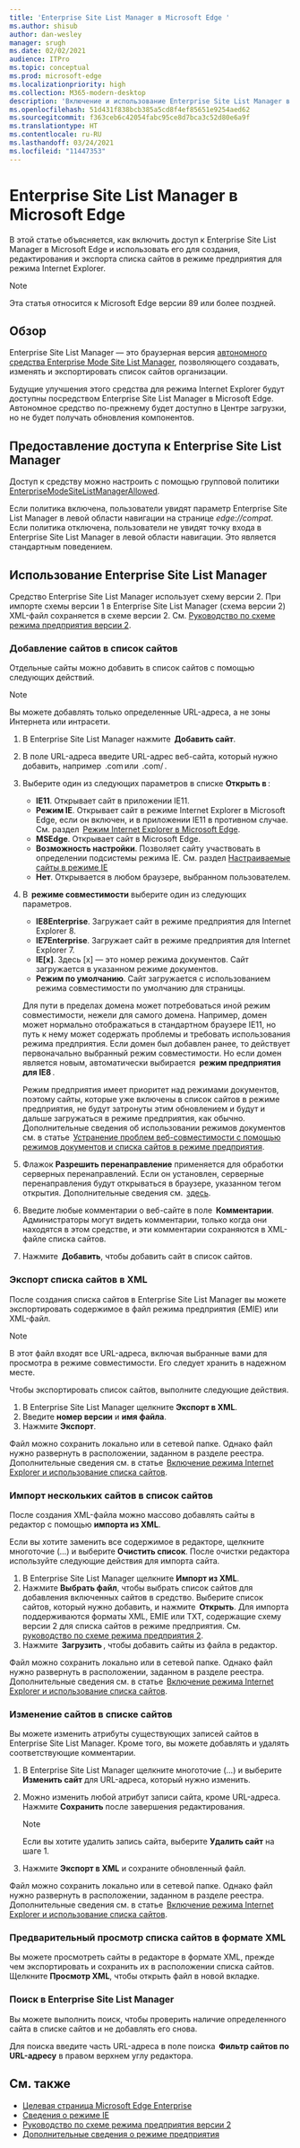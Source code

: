 ```yaml
---
title: 'Enterprise Site List Manager в Microsoft Edge '
ms.author: shisub
author: dan-wesley
manager: srugh
ms.date: 02/02/2021
audience: ITPro
ms.topic: conceptual
ms.prod: microsoft-edge
ms.localizationpriority: high
ms.collection: M365-modern-desktop
description: 'Включение и использование Enterprise Site List Manager в Microsoft Edge '
ms.openlocfilehash: 51d431f838bcb385a5cd8f4ef85651e9254aed62
ms.sourcegitcommit: f363ceb6c42054fabc95ce8d7bca3c52d80e6a9f
ms.translationtype: HT
ms.contentlocale: ru-RU
ms.lasthandoff: 03/24/2021
ms.locfileid: "11447353"
---
```

# <a name="enterprise-site-list-manager-in-microsoft-edge"></a>Enterprise Site List Manager в Microsoft Edge

В этой статье объясняется, как включить доступ к Enterprise Site List Manager в Microsoft Edge и использовать его для создания, редактирования и экспорта списка сайтов в режиме предприятия для режима Internet Explorer.

> [!NOTE]
> Эта статья относится к Microsoft Edge версии 89 или более поздней. 

## <a name="overview"></a>Обзор

Enterprise Site List Manager — это браузерная версия [автономного средства Enterprise Mode Site List Manager](https://www.microsoft.com/download/details.aspx?id=49974), позволяющего создавать, изменять и экспортировать список сайтов организации.

Будущие улучшения этого средства для режима Internet Explorer будут доступны посредством Enterprise Site List Manager в Microsoft Edge. Автономное средство по-прежнему будет доступно в Центре загрузки, но не будет получать обновления компонентов.

## <a name="enabling-access-to-enterprise-site-list-manager"></a>Предоставление доступа к Enterprise Site List Manager

Доступ к средству можно настроить с помощью групповой политики [EnterpriseModeSiteListManagerAllowed](./microsoft-edge-policies.md#enterprisemodesitelistmanagerallowed).

Если политика включена, пользователи увидят параметр Enterprise Site List Manager в левой области навигации на странице *edge://compat*. Если политика отключена, пользователи не увидят точку входа в Enterprise Site List Manager в левой области навигации. Это является стандартным поведением.

## <a name="using-the-enterprise-site-list-manager"></a>Использование Enterprise Site List Manager

Средство Enterprise Site List Manager использует схему версии 2. При импорте схемы версии 1 в Enterprise Site List Manager (схема версии 2) XML-файл сохраняется в схеме версии 2. См. [Руководство по схеме режима предприятия версии 2](/internet-explorer/ie11-deploy-guide/enterprise-mode-schema-version-2-guidance).

### <a name="add-single-sites-to-your-site-list"></a>Добавление сайтов в список сайтов  

Отдельные сайты можно добавить в список сайтов с помощью следующих действий.

> [!NOTE]
> Вы можете добавлять только определенные URL-адреса, а не зоны Интернета или интрасети.

1. В Enterprise Site List Manager нажмите  **Добавить сайт**.
2. В поле URL-адреса введите URL-адрес веб-сайта, который нужно добавить, например  <domain>.com или  <domain>.com/<path> .
3. Выберите один из следующих параметров в списке **Открыть в** :

   - **IE11**. Открывает сайт в приложении IE11.
   - **Режим IE**. Открывает сайт в режиме Internet Explorer в Microsoft Edge, если он включен, и в приложении IE11 в противном случае. См. раздел  [Режим Internet Explorer в Microsoft Edge](./edge-ie-mode.md).
   - **MSEdge**. Открывает сайт в Microsoft Edge.
   - **Возможность настройки**. Позволяет сайту участвовать в определении подсистемы режима IE. См. раздел [Настраиваемые сайты в режиме IE](./edge-learnmore-configurable-sites-ie-mode.md)
   - **Нет**. Открывается в любом браузере, выбранном пользователем.  

4. В  **режиме совместимости** выберите один из следующих параметров.

   - **IE8Enterprise**. Загружает сайт в режиме предприятия для Internet Explorer 8.
   - **IE7Enterprise**. Загружает сайт в режиме предприятия для Internet Explorer 7.
   - **IE[x]**. Здесь [x] — это номер режима документов. Сайт загружается в указанном режиме документов.
   - **Режим по умолчанию**. Сайт загружается с использованием режима совместимости по умолчанию для страницы.

   Для пути в пределах домена может потребоваться иной режим совместимости, нежели для самого домена. Например, домен может нормально отображаться в стандартном браузере IE11, но путь к нему может содержать проблемы и требовать использования режима предприятия. Если домен был добавлен ранее, то действует первоначально выбранный режим совместимости. Но если домен является новым, автоматически выбирается  **режим предприятия для IE8** .

   Режим предприятия имеет приоритет над режимами документов, поэтому сайты, которые уже включены в список сайтов в режиме предприятия, не будут затронуты этим обновлением и будут и дальше загружаться в режиме предприятия, как обычно. Дополнительные сведения об использовании режимов документов см. в статье  [Устранение проблем веб-совместимости с помощью режимов документов и списка сайтов в режиме предприятия](/internet-explorer/ie11-deploy-guide/fix-compat-issues-with-doc-modes-and-enterprise-mode-site-list).

5. Флажок **Разрешить перенаправление** применяется для обработки серверных перенаправлений. Если он установлен, серверные перенаправления будут открываться в браузере, указанном тегом открытия. Дополнительные сведения см.  [здесь](/internet-explorer/ie11-deploy-guide/enterprise-mode-schema-version-2-guidance#updated-schema-attributes).
6. Введите любые комментарии о веб-сайте в поле  **Комментарии**. Администраторы могут видеть комментарии, только когда они находятся в этом средстве, и эти комментарии сохраняются в XML-файле списка сайтов.
7. Нажмите  **Добавить**, чтобы добавить сайт в список сайтов.

### <a name="export-site-list-to-xml"></a>Экспорт списка сайтов в XML

После создания списка сайтов в Enterprise Site List Manager вы можете экспортировать содержимое в файл режима предприятия (EMIE) или XML-файл. 

> [!NOTE]
> В этот файл входят все URL-адреса, включая выбранные вами для просмотра в режиме совместимости. Его следует хранить в надежном месте.

Чтобы экспортировать список сайтов, выполните следующие действия.

1. В Enterprise Site List Manager щелкните **Экспорт в XML**.
2. Введите **номер версии** и **имя файла**.
3. Нажмите **Экспорт**.

Файл можно сохранить локально или в сетевой папке. Однако файл нужно развернуть в расположении, заданном в разделе реестра. Дополнительные сведения см. в статье  [Включение режима Internet Explorer и использование списка сайтов](./edge-ie-mode-policies.md).

### <a name="import-multiple-sites-to-your-site-list"></a>Импорт нескольких сайтов в список сайтов

После создания XML-файла можно массово добавлять сайты в редактор с помощью **импорта из XML**.

Если вы хотите заменить все содержимое в редакторе, щелкните многоточие (...) и выберите **Очистить список**. После очистки редактора используйте следующие действия для импорта сайта.

1. В Enterprise Site List Manager щелкните **Импорт из XML**. 
2. Нажмите **Выбрать файл**, чтобы выбрать список сайтов для добавления включенных сайтов в средство. Выберите список сайтов, который нужно добавить, и нажмите  **Открыть**. Для импорта поддерживаются форматы XML, EMIE или TXT, содержащие схему версии 2 для списка сайтов в режиме предприятия. См. [руководство по схеме режима предприятия 2](/internet-explorer/ie11-deploy-guide/enterprise-mode-schema-version-2-guidance).
3. Нажмите  **Загрузить** , чтобы добавить сайты из файла в редактор.

Файл можно сохранить локально или в сетевой папке. Однако файл нужно развернуть в расположении, заданном в разделе реестра. Дополнительные сведения см. в статье  [Включение режима Internet Explorer и использование списка сайтов](./edge-ie-mode-policies.md).

### <a name="edit-sites-in-your-site-list"></a>Изменение сайтов в списке сайтов

 Вы можете изменить атрибуты существующих записей сайтов в Enterprise Site List Manager. Кроме того, вы можете добавлять и удалять соответствующие комментарии.

1. В Enterprise Site List Manager щелкните многоточие (...) и выберите **Изменить сайт** для URL-адреса, который нужно изменить.
2. Можно изменить любой атрибут записи сайта, кроме URL-адреса. Нажмите **Сохранить** после завершения редактирования.

   > [!NOTE]
   > Если вы хотите удалить запись сайта, выберите **Удалить сайт** на шаге 1.

3. Нажмите **Экспорт в XML** и сохраните обновленный файл.

Файл можно сохранить локально или в сетевой папке. Однако файл нужно развернуть в расположении, заданном в разделе реестра. Дополнительные сведения см. в статье  [Включение режима Internet Explorer и использование списка сайтов](./edge-ie-mode-policies.md).

### <a name="preview-your-site-list-in-xml-format"></a>Предварительный просмотр списка сайтов в формате XML

Вы можете просмотреть сайты в редакторе в формате XML, прежде чем экспортировать и сохранить их в расположении списка сайтов. Щелкните **Просмотр XML**, чтобы открыть файл в новой вкладке.

### <a name="search-in-the-enterprise-site-list-manager"></a>Поиск в Enterprise Site List Manager

Вы можете выполнить поиск, чтобы проверить наличие определенного сайта в списке сайтов и не добавлять его снова.

Для поиска введите часть URL-адреса в поле поиска  **Фильтр сайтов по URL-адресу** в правом верхнем углу редактора.

## <a name="see-also"></a>См. также

- [Целевая страница Microsoft Edge Enterprise](https://aka.ms/EdgeEnterprise)
- [Сведения о режиме IE](./edge-ie-mode.md)
- [Руководство по схеме режима предприятия версии 2](/internet-explorer/ie11-deploy-guide/enterprise-mode-schema-version-2-guidance)
- [Дополнительные сведения о режиме предприятия](/internet-explorer/ie11-deploy-guide/enterprise-mode-overview-for-ie11)